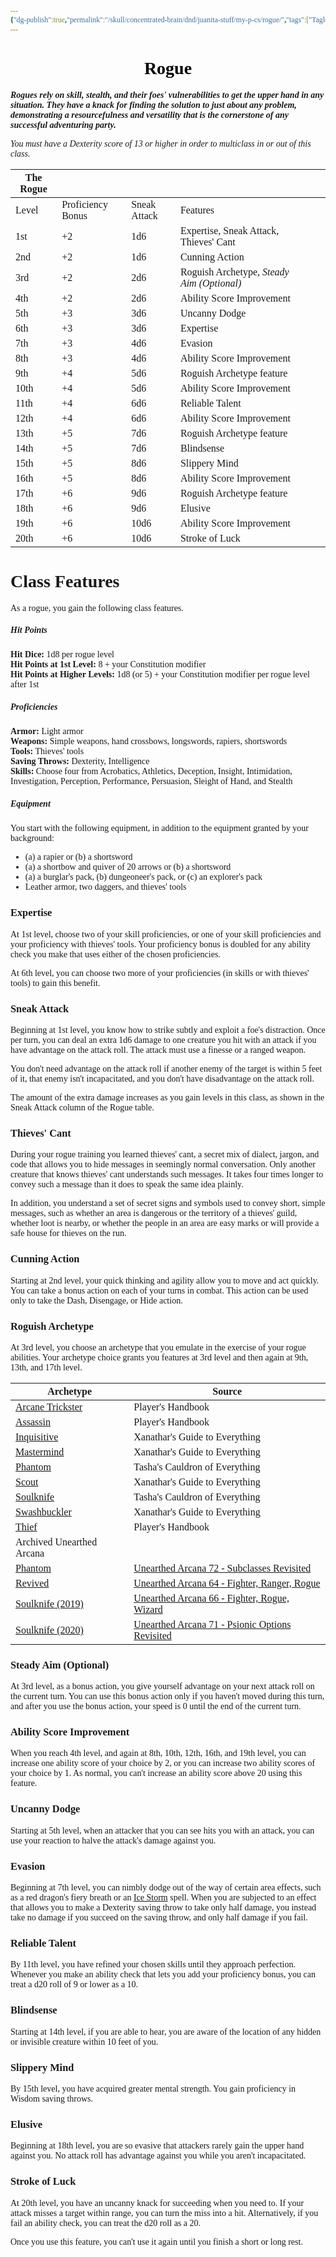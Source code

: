 ```yaml
---
{"dg-publish":true,"permalink":"/skull/concentrated-brain/dnd/juanita-stuff/my-p-cs/rogue/","tags":["Tagless"],"noteIcon":""}
---
```


<style id="Force_Custom_Fonts" type="text/css">@font-face{font-style:normal;font-family:"Merriweather";src:local("Merriweather")}@font-face{font-style:bolder;font-family:"Merriweather";src:local("Merriweather")}@font-face{font-style:normal;font-family:"Merriweather";src:local("Merriweather");unicode-range:U+0-FF,U+2E80-9FFF,U+F900-FAFF,U+FE30-FE4F,U+20000-2FA1F}@font-face{font-style:bolder;font-family:"Merriweather";src:local("Merriweather");unicode-range:U+0-FF,U+2E80-9FFF,U+F900-FAFF,U+FE30-FE4F,U+20000-2FA1F}@font-face{font-style:normal;font-family:"Merriweather";src:local("Merriweather");unicode-range:U+0-FF}@font-face{font-style:bolder;font-family:"Merriweather";src:local("Merriweather");unicode-range:U+0-FF}:not(pre):not(code):not(textarea):not(tt):not(kbd):not(samp):not(var){font-family:"Merriweather"!important}pre,code,textarea,tt,kbd,samp,var{font-family:monospace!important}pre *,code *,textarea *,tt *,kbd *,samp *,var *{font-family:monospace!important}</style>


# <center><span style="color:#000000">Rogue</span></center>


**_Rogues rely on skill, stealth, and their foes' vulnerabilities to get the upper hand in any situation. They have a knack for finding the solution to just about any problem, demonstrating a resourcefulness and versatility that is the cornerstone of any successful adventuring party._**

_You must have a Dexterity score of 13 or higher in order to multiclass in or out of this class._

|The Rogue|   |   |   |   |   |
|---|---|---|---|---|---|
|Level|Proficiency Bonus|Sneak Attack|Features|
|1st|+2|1d6|Expertise, Sneak Attack, Thieves' Cant|
|2nd|+2|1d6|Cunning Action|
|3rd|+2|2d6|Roguish Archetype, _Steady Aim (Optional)_|
|4th|+2|2d6|Ability Score Improvement|
|5th|+3|3d6|Uncanny Dodge|
|6th|+3|3d6|Expertise|
|7th|+3|4d6|Evasion|
|8th|+3|4d6|Ability Score Improvement|
|9th|+4|5d6|Roguish Archetype feature|
|10th|+4|5d6|Ability Score Improvement|
|11th|+4|6d6|Reliable Talent|
|12th|+4|6d6|Ability Score Improvement|
|13th|+5|7d6|Roguish Archetype feature|
|14th|+5|7d6|Blindsense|
|15th|+5|8d6|Slippery Mind|
|16th|+5|8d6|Ability Score Improvement|
|17th|+6|9d6|Roguish Archetype feature|
|18th|+6|9d6|Elusive|
|19th|+6|10d6|Ability Score Improvement|
|20th|+6|10d6|Stroke of Luck|

# Class Features

As a rogue, you gain the following class features.

##### Hit Points

**Hit Dice:** 1d8 per rogue level  
**Hit Points at 1st Level:** 8 + your Constitution modifier  
**Hit Points at Higher Levels:** 1d8 (or 5) + your Constitution modifier per rogue level after 1st

##### Proficiencies

**Armor:** Light armor  
**Weapons:** Simple weapons, hand crossbows, longswords, rapiers, shortswords  
**Tools:** Thieves' tools  
**Saving Throws:** Dexterity, Intelligence  
**Skills:** Choose four from Acrobatics, Athletics, Deception, Insight, Intimidation, Investigation, Perception, Performance, Persuasion, Sleight of Hand, and Stealth

##### Equipment

You start with the following equipment, in addition to the equipment granted by your background:

- (a) a rapier or (b) a shortsword
- (a) a shortbow and quiver of 20 arrows or (b) a shortsword
- (a) a burglar's pack, (b) dungeoneer's pack, or (c) an explorer's pack
- Leather armor, two daggers, and thieves' tools

### Expertise

At 1st level, choose two of your skill proficiencies, or one of your skill proficiencies and your proficiency with thieves' tools. Your proficiency bonus is doubled for any ability check you make that uses either of the chosen proficiencies.

At 6th level, you can choose two more of your proficiencies (in skills or with thieves' tools) to gain this benefit.

### Sneak Attack

Beginning at 1st level, you know how to strike subtly and exploit a foe's distraction. Once per turn, you can deal an extra 1d6 damage to one creature you hit with an attack if you have advantage on the attack roll. The attack must use a finesse or a ranged weapon.

You don't need advantage on the attack roll if another enemy of the target is within 5 feet of it, that enemy isn't incapacitated, and you don't have disadvantage on the attack roll.

The amount of the extra damage increases as you gain levels in this class, as shown in the Sneak Attack column of the Rogue table.

### Thieves' Cant

During your rogue training you learned thieves' cant, a secret mix of dialect, jargon, and code that allows you to hide messages in seemingly normal conversation. Only another creature that knows thieves' cant understands such messages. It takes four times longer to convey such a message than it does to speak the same idea plainly.

In addition, you understand a set of secret signs and symbols used to convey short, simple messages, such as whether an area is dangerous or the territory of a thieves' guild, whether loot is nearby, or whether the people in an area are easy marks or will provide a safe house for thieves on the run.

### Cunning Action

Starting at 2nd level, your quick thinking and agility allow you to move and act quickly. You can take a bonus action on each of your turns in combat. This action can be used only to take the Dash, Disengage, or Hide action.

### Roguish Archetype

At 3rd level, you choose an archetype that you emulate in the exercise of your rogue abilities. Your archetype choice grants you features at 3rd level and then again at 9th, 13th, and 17th level.

|Archetype|Source|
|---|---|
|[Arcane Trickster](http://dnd5e.wikidot.com/rogue:arcane-trickster)|Player's Handbook|
|[Assassin](http://dnd5e.wikidot.com/rogue:assassin)|Player's Handbook|
|[Inquisitive](http://dnd5e.wikidot.com/rogue:inquisitive)|Xanathar's Guide to Everything|
|[Mastermind](http://dnd5e.wikidot.com/rogue:mastermind)|Xanathar's Guide to Everything|
|[Phantom](http://dnd5e.wikidot.com/rogue:phantom)|Tasha's Cauldron of Everything|
|[Scout](http://dnd5e.wikidot.com/rogue:scout)|Xanathar's Guide to Everything|
|[Soulknife](http://dnd5e.wikidot.com/rogue:soulknife)|Tasha's Cauldron of Everything|
|[Swashbuckler](http://dnd5e.wikidot.com/rogue:swashbuckler)|Xanathar's Guide to Everything|
|[Thief](http://dnd5e.wikidot.com/rogue:thief)|Player's Handbook|
|Archived Unearthed Arcana|   |
|[Phantom](http://dnd5e.wikidot.com/rogue:phantom-ua)|[Unearthed Arcana 72 - Subclasses Revisited](https://media.wizards.com/2020/dnd/downloads/UA2020_SubclassesRevisited_0512.pdf)|
|[Revived](http://dnd5e.wikidot.com/rogue:revived-ua)|[Unearthed Arcana 64 - Fighter, Ranger, Rogue](https://media.wizards.com/2019/dnd/downloads/UA-RuneSwarmRevived.pdf)|
|[Soulknife (2019)](http://dnd5e.wikidot.com/rogue:soulknife-ua)|[Unearthed Arcana 66 - Fighter, Rogue, Wizard](https://media.wizards.com/2019/dnd/downloads/UA-PsychicSoulPsionics.pdf)|
|[Soulknife (2020)](http://dnd5e.wikidot.com/rogue:soulknife-revisited-ua)|[Unearthed Arcana 71 - Psionic Options Revisited](https://media.wizards.com/2020/dnd/downloads/UA2020_PsionicOptions.pdf)|

### Steady Aim (Optional)

At 3rd level, as a bonus action, you give yourself advantage on your next attack roll on the current turn. You can use this bonus action only if you haven't moved during this turn, and after you use the bonus action, your speed is 0 until the end of the current turn.

### Ability Score Improvement

When you reach 4th level, and again at 8th, 10th, 12th, 16th, and 19th level, you can increase one ability score of your choice by 2, or you can increase two ability scores of your choice by 1. As normal, you can't increase an ability score above 20 using this feature.

### Uncanny Dodge

Starting at 5th level, when an attacker that you can see hits you with an attack, you can use your reaction to halve the attack's damage against you.

### Evasion

Beginning at 7th level, you can nimbly dodge out of the way of certain area effects, such as a red dragon's fiery breath or an [Ice Storm](http://dnd5e.wikidot.com/spell:ice-storm) spell. When you are subjected to an effect that allows you to make a Dexterity saving throw to take only half damage, you instead take no damage if you succeed on the saving throw, and only half damage if you fail.

### Reliable Talent

By 11th level, you have refined your chosen skills until they approach perfection. Whenever you make an ability check that lets you add your proficiency bonus, you can treat a d20 roll of 9 or lower as a 10.

### Blindsense

Starting at 14th level, if you are able to hear, you are aware of the location of any hidden or invisible creature within 10 feet of you.

### Slippery Mind

By 15th level, you have acquired greater mental strength. You gain proficiency in Wisdom saving throws.

### Elusive

Beginning at 18th level, you are so evasive that attackers rarely gain the upper hand against you. No attack roll has advantage against you while you aren't incapacitated.

### Stroke of Luck

At 20th level, you have an uncanny knack for succeeding when you need to. If your attack misses a target within range, you can turn the miss into a hit. Alternatively, if you fail an ability check, you can treat the d20 roll as a 20.

Once you use this feature, you can't use it again until you finish a short or long rest.


<script src="https://utteranc.es/client.js"
        repo="WonderingGodling/My-Mind-Space"
        issue-term="title"
        theme="preferred-color-scheme"
        crossorigin="anonymous"
        async>
</script>